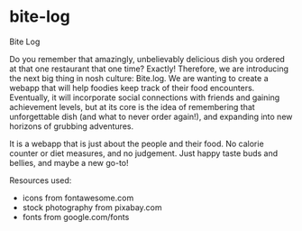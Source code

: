 # bite-log
Bite Log

Do you remember that amazingly, unbelievably delicious dish you ordered at that one restaurant that one time? Exactly! Therefore, we are introducing the next big thing in nosh culture: Bite.log. We are wanting to create a webapp that will help foodies keep track of their food encounters. Eventually, it will incorporate social connections with friends and gaining achievement levels, but at its core is the idea of remembering that unforgettable dish (and what to never order again!), and expanding into new horizons of grubbing adventures.

It is a webapp that is just about the people and their food. No calorie counter or diet measures, and no judgement. Just happy taste buds and bellies, and maybe a new go-to!

Resources used:

- icons from fontawesome.com
- stock photography from pixabay.com
- fonts from google.com/fonts
